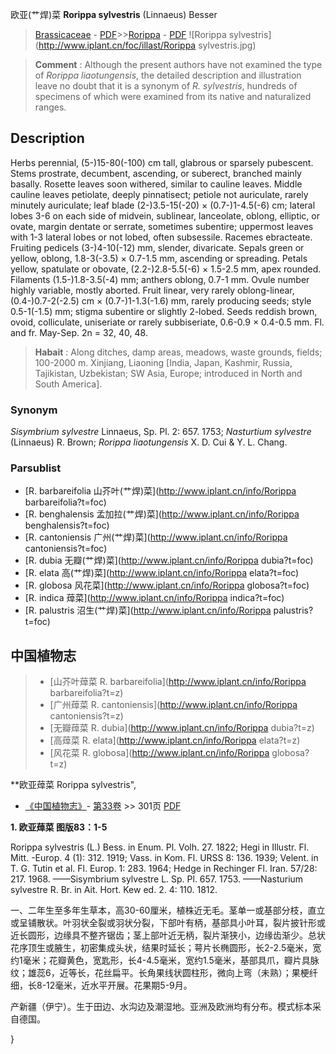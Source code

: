 欧亚(艹焊)菜 **Rorippa sylvestris** (Linnaeus) Besser

> [Brassicaceae](http://www.iplant.cn/info/Brassicaceae?t=foc) - [PDF](http://www.iplant.cn/foc/pdf/Brassicaceae.pdf)>>[Rorippa](http://www.iplant.cn/info/Rorippa?t=foc) - [PDF](http://www.iplant.cn/foc/pdf/Rorippa.pdf)
![Rorippa sylvestris](http://www.iplant.cn/foc/illast/Rorippa sylvestris.jpg)

> **Comment** : 
> Although the present authors have not examined the type of *Rorippa liaotungensis*, the detailed description and illustration leave no doubt that it is a synonym of *R. sylvestris*, hundreds of specimens of which were examined from its native and naturalized ranges.

## Description

Herbs perennial, (5-)15-80(-100) cm tall, glabrous or sparsely pubescent. Stems prostrate, decumbent, ascending, or suberect, branched mainly basally. Rosette leaves soon withered, similar to cauline leaves. Middle cauline leaves petiolate, deeply pinnatisect; petiole not auriculate, rarely minutely auriculate; leaf blade (2-)3.5-15(-20) × (0.7-)1-4.5(-6) cm; lateral lobes 3-6 on each side of midvein, sublinear, lanceolate, oblong, elliptic, or ovate, margin dentate or serrate, sometimes subentire; uppermost leaves with 1-3 lateral lobes or not lobed, often subsessile. Racemes ebracteate. Fruiting pedicels (3-)4-10(-12) mm, slender, divaricate. Sepals green or yellow, oblong, 1.8-3(-3.5) × 0.7-1.5 mm, ascending or spreading. Petals yellow, spatulate or obovate, (2.2-)2.8-5.5(-6) × 1.5-2.5 mm, apex rounded. Filaments (1.5-)1.8-3.5(-4) mm; anthers oblong, 0.7-1 mm. Ovule number highly variable, mostly aborted. Fruit linear, very rarely oblong-linear, (0.4-)0.7-2(-2.5) cm × (0.7-)1-1.3(-1.6) mm, rarely producing seeds; style 0.5-1(-1.5) mm; stigma subentire or slightly 2-lobed. Seeds reddish brown, ovoid, colliculate, uniseriate or rarely subbiseriate, 0.6-0.9 × 0.4-0.5 mm. Fl. and fr. May-Sep. 2n = 32, 40, 48.

> **Habait** : 
> Along ditches, damp areas, meadows, waste grounds, fields; 100-2000 m. Xinjiang, Liaoning [India, Japan, Kashmir, Russia, Tajikistan, Uzbekistan; SW Asia, Europe; introduced in North and South America].

### Synonym
*Sisymbrium sylvestre* Linnaeus, Sp. Pl. 2: 657. 1753; *Nasturtium sylvestre* (Linnaeus) R. Brown; *Rorippa liaotungensis* X. D. Cui & Y. L. Chang.

### Parsublist

* [R.  barbareifolia  山芥叶(艹焊)菜](http://www.iplant.cn/info/Rorippa barbareifolia?t=foc)
* [R.  benghalensis  孟加拉(艹焊)菜](http://www.iplant.cn/info/Rorippa benghalensis?t=foc)
* [R.  cantoniensis  广州(艹焊)菜](http://www.iplant.cn/info/Rorippa cantoniensis?t=foc)
* [R.  dubia  无瓣(艹焊)菜](http://www.iplant.cn/info/Rorippa dubia?t=foc)
* [R.  elata  高(艹焊)菜](http://www.iplant.cn/info/Rorippa elata?t=foc)
* [R.  globosa  风花菜](http://www.iplant.cn/info/Rorippa globosa?t=foc)
* [R.  indica  蔊菜](http://www.iplant.cn/info/Rorippa indica?t=foc)
* [R.  palustris  沼生(艹焊)菜](http://www.iplant.cn/info/Rorippa palustris?t=foc)

## 中国植物志

> * [山芥叶蔊菜  R.  barbareifolia](http://www.iplant.cn/info/Rorippa barbareifolia?t=z)
> * [广州蔊菜  R.  cantoniensis](http://www.iplant.cn/info/Rorippa cantoniensis?t=z)
> * [无瓣蔊菜  R.  dubia](http://www.iplant.cn/info/Rorippa dubia?t=z)
> * [高蔊菜  R.  elata](http://www.iplant.cn/info/Rorippa elata?t=z)
> * [风花菜  R.  globosa](http://www.iplant.cn/info/Rorippa globosa?t=z)

**欧亚蔊菜 Rorippa sylvestris",

* [《中国植物志》](http://www.iplant.cn/frps)- [第33卷](http://www.iplant.cn/frps/vol/33) >> 301页 [PDF](http://www.iplant.cn/frps/pdf/33/301.PDF)

**1. 欧亚蔊菜 图版83：1-5**

Rorippa sylvestris (L.) Bess. in Enum. Pl. Volh. 27. 1822; Hegi in Illustr. Fl. Mitt. -Europ. 4 (1): 312. 1919; Vass. in Kom. Fl. URSS 8: 136. 1939; Velent. in T. G. Tutin et al. Fl. Europ. 1: 283. 1964; Hedge in Rechinger Fl. Iran. 57/28: 217. 1968. ——Sisymbrium sylvestre L. Sp. Pl. 657. 1753. ——Nasturium sylvestre R. Br. in Ait. Hort. Kew ed. 2. 4: 110. 1812.

一、二年生至多年生草本，高30-60厘米，植株近无毛。茎单一或基部分枝，直立或呈铺散状。叶羽状全裂或羽状分裂，下部叶有柄，基部具小叶耳，裂片披针形或近长圆形，边缘具不整齐锯齿；茎上部叶近无柄，裂片渐狭小，边缘齿渐少。总状花序顶生或腋生，初密集成头状，结果时延长；萼片长椭圆形，长2-2.5毫米，宽约1毫米；花瓣黄色，宽匙形，长4-4.5毫米，宽约1.5毫米，基部具爪，瓣片具脉纹；雄蕊6，近等长，花丝扁平。长角果线状圆柱形，微向上弯（未熟）；果梗纤细，长8-12毫米，近水平开展。花果期5-9月。

产新疆（伊宁）。生于田边、水沟边及潮湿地。亚洲及欧洲均有分布。模式标本采自德国。

}